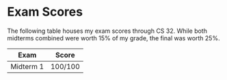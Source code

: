 # Exam Scores

The following table houses my exam scores through CS 32. While both midterms combined were worth 15% of my grade, the final was worth 25%.

| Exam | Score |
| ------- | ----- |
| Midterm 1 | 100/100 |
